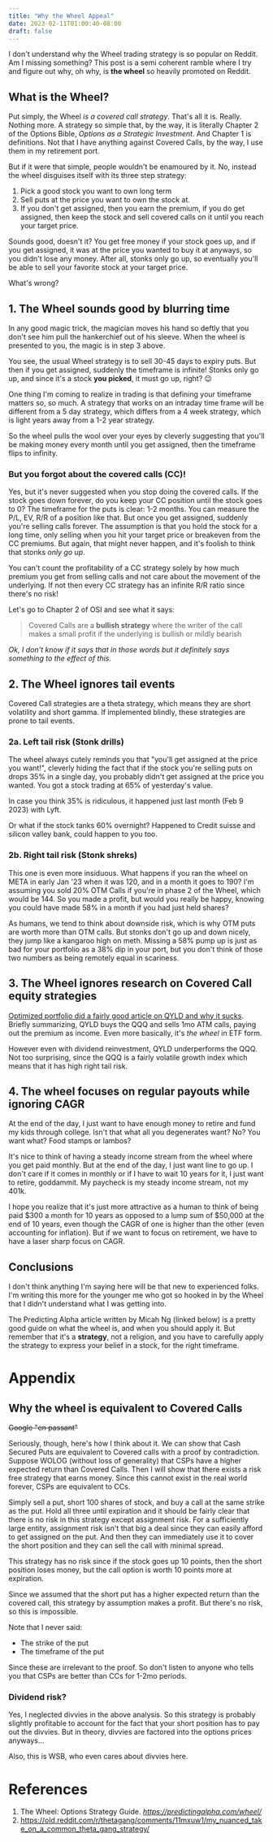 ```yaml
---
title: "Why the Wheel Appeal"
date: 2023-02-11T01:00:40-08:00
draft: false
---
```


I don't understand why the Wheel trading strategy is so popular on Reddit. Am I missing something? This post is a semi coherent ramble where I try and figure out why, oh why, is **the wheel** so heavily promoted on Reddit.

## What is the Wheel?

Put simply, the Wheel *is a covered call strategy*. That's all it is. Really. Nothing more. A strategy so simple that, by the way, it is literally Chapter 2 of the Options Bible, *Options as a Strategic Investment*. And Chapter 1 is definitions. Not that I have anything against Covered Calls, by the way, I use them in my retirement port.

But if it were that simple, people wouldn't be enamoured by it. No, instead the wheel disguises itself with its three step strategy:

1. Pick a good stock you want to own long term
1. Sell puts at the price you want to own the stock at.
1. If you don't get assigned, then you earn the premium, if you do get assigned, then keep the stock and sell covered calls on it until you reach your target price.

Sounds good, doesn't it? You get free money if your stock goes up, and if you get assigned, it was at the price you wanted to buy it at anyways, so you didn't lose any money. After all, stonks only go up, so eventually you'll be able to sell your favorite stock at your target price.

What's wrong?

## 1. The Wheel sounds good by blurring time

In any good magic trick, the magician moves his hand so deftly that you don't see him pull the hankerchief out of his sleeve. When the wheel is presented to you, the magic is in step 3 above.

You see, the usual Wheel strategy is to sell 30-45 days to expiry puts. But then if you get assigned, suddenly the timeframe is infinite! Stonks only go up, and since it's a stock **you picked**, it must go up, right? 😉

One thing I'm coming to realize in trading is that defining your timeframe matters so, so much. A strategy that works on an intraday time frame will be different from a 5 day strategy, which differs from a 4 week strategy, which is light years away from a 1-2 year strategy.

So the wheel pulls the wool over your eyes by cleverly suggesting that you'll be making money every month until you get assigned, then the timeframe flips to infinity.

### But you forgot about the covered calls (CC)!

Yes, but it's never suggested when you stop doing the covered calls. If the stock goes down forever, do you keep your CC position until the stock goes to 0? The timeframe for the puts is clear: 1-2 months. You can measure the P/L, EV, R/R of a position like that. But once you get assigned, suddenly you're selling calls forever. The assumption is that you hold the stock for a long time, only selling when you hit your target price or breakeven from the CC premiums. But again, that might never happen, and it's foolish to think that stonks *only go up*.

You can't count the profitability of a CC strategy solely by how much premium you get from selling calls and not care about the movement of the underlying. If not then every CC strategy has an infinite R/R ratio since there's no risk!

Let's go to Chapter 2 of OSI and see what it says:

> Covered Calls are a **bullish strategy** where the writer of the call makes a small profit if the underlying is bullish or mildly bearish

*Ok, I don't know if it says that in those words but it definitely says something to the effect of this.*

## 2. The Wheel ignores tail events

Covered Call strategies are a theta strategy, which means they are short volatility and short gamma. If implemented blindly, these strategies are prone to tail events.

### 2a. Left tail risk (Stonk drills)

The wheel always cutely reminds you that "you'll get assigned at the price you want!", cleverly hiding the fact that if the stock you're selling puts on drops 35% in a single day, you probably didn't get assigned at the price you wanted. You got a stock trading at 65% of yesterday's value.

In case you think 35% is ridiculous, it happened just last month (Feb 9 2023) with Lyft.

Or what if the stock tanks 60% overnight? Happened to Credit suisse and silicon valley bank, could happen to you too.

### 2b. Right tail risk (Stonk shreks)

This one is even more insiduous. What happens if you ran the wheel on META in early Jan '23 when it was 120, and in a month it goes to 190? I'm assuming you sold 20% OTM Calls if you're in phase 2 of the Wheel, which would be 144. So you made a profit, but would you really be happy, knowing you could have made 58% in a month if you had just held shares?

As humans, we tend to think about downside risk, which is why OTM puts are worth more than OTM calls. But stonks don't go up and down nicely, they jump like a kangaroo high on meth. Missing a 58% pump up is just as bad for your portfolio as a 38% dip in your port, but you don't think of those two numbers as being remotely equal in scariness.


## 3. The Wheel ignores research on Covered Call equity strategies

[Optimized portfolio did a fairly good article on QYLD and why it sucks](https://www.optimizedportfolio.com/qyld/). Briefly summarizing, QYLD buys the QQQ and sells 1mo ATM calls, paying out the premium as income. Even more basically, it's *the wheel* in ETF form.

However even with dividend reinvestment, QYLD underperforms the QQQ. Not too surprising, since the QQQ is a fairly volatile growth index which means that it has high right tail risk.

## 4. The wheel focuses on regular payouts while ignoring CAGR

At the end of the day, I just want to have enough money to retire and fund my kids through college. Isn't that what all you degenerates want? No? You want what? Food stamps or lambos?

It's nice to think of having a steady income stream from the wheel where you get paid monthly. But at the end of the day, I just want line to go up. I don't care if it comes in monthly or if I have to wait 10 years for it, I just want to retire, goddammit. My paycheck is my steady income stream, not my 401k.

I hope you realize that it's just more attractive as a human to think of being paid $300 a month for 10 years as opposed to a lump sum of $50,000 at the end of 10 years, even though the CAGR of one is higher than the other (even accounting for inflation). But if we want to focus on retirement, we have to have a laser sharp focus on CAGR.

## Conclusions
I don't think anything I'm saying here will be that new to experienced folks. I'm writing this more for the younger me who got so hooked in by the Wheel that I didn't understand what I was getting into.

The Predicting Alpha article written by Micah Ng (linked below) is a pretty good guide on what the wheel is, and when you should apply it. But remember that it's a **strategy**, not a religion, and you have to carefully apply the strategy to express your belief in a stock, for the right timeframe.

# Appendix

## Why the wheel is equivalent to Covered Calls

~~Google "en passant"~~

Seriously, though, here's how I think about it. 
We can show that Cash Secured Puts are equivalent to Covered calls with a proof by contradiction. Suppose WOLOG (without loss of generality) that CSPs have a higher expected return than Covered Calls. Then I will show that there exists a risk free strategy that earns money. Since this cannot exist in the real world forever, CSPs are equivalent to CCs.

Simply sell a put, short 100 shares of stock, and buy a call at the same strike as the put. Hold all three until expiration and it should be fairly clear that there is no risk in this strategy except assignment risk. For a sufficiently large entity, assignment risk isn't that big a deal since they can easily afford to get assigned on the put. And then they can immediately use it to cover the short position and they can sell the call with minimal spread.

This strategy has no risk since if the stock goes up 10 points, then the short position loses money, but the call option is worth 10 points more at expiration.

Since we assumed that the short put has a higher expected return than the covered call, this strategy by assumption makes a profit. But there's no risk, so this is impossible.

Note that I never said:
- The strike of the put
- The timeframe of the put

Since these are irrelevant to the proof. So don't listen to anyone who tells you that CSPs are better than CCs for 1-2mo periods.

### Dividend risk?
Yes, I neglected divvies in the above analysis. So this strategy is probably slightly profitable to account for the fact that your short position has to pay out the divvies. But in theory, divvies are factored into the options prices anyways...

Also, this is WSB, who even cares about divvies here.


# References

1. The Wheel: Options Strategy Guide. *https://predictingalpha.com/wheel/*
1. https://old.reddit.com/r/thetagang/comments/11mxuw1/my_nuanced_take_on_a_common_theta_gang_strategy/
